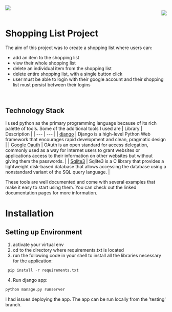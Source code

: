 <div align="left"><img src="./shopping_list/static/images/images/homepage.png"></div>
<div align="right"><img src="./shopping_list/static/images/images/shopping_list.png"></div>

# Shopping List Project


The aim of this project was to create a shopping list where users can:
- add an item to the shopping list
- view their whole shopping list
- delete an individual item from the shopping list
- delete entire shopping list, with a single button click
- user must be able to login with their google account and their shopping list must persist between their logins
<br>

## Technology Stack
I used python as the primary programming language because of its rich palette of tools. Some of the additional tools I used are
| Library | Description |
| --- | --- |
| [django](https://www.djangoproject.com/) | Django is a high-level Python Web framework that encourages rapid development and clean, pragmatic design |
| [Google Oauth](https://developers.google.com/identity/sign-in/web/sign-in) | OAuth is an open standard for access delegation, commonly used as a way for Internet users to grant websites or applications access to their information on other websites but without giving them the passwords. |
| [Sqlite3](https://www.sqlite.org/index.html) | Sqlite3 is a C library that provides a lightweight disk-based database that allows accessing the database using a nonstandard variant of the SQL query language. |


These tools are well documented and come with several examples that make it easy to start using them. You can check out the linked documentation pages for more information.

# Installation
## Setting up Environment

1. activate your virtual env
2. cd to the directory where requirements.txt is located
3. run the following code in your shell to install all the libraries necessary for the application: 
 
```python
 pip install -r requirements.txt
 ```
 4. Run django app:
 ```python
 python manage.py runserver
 ```
 
I had issues deploying the app. The app can be run locally from the 'testing' branch.
